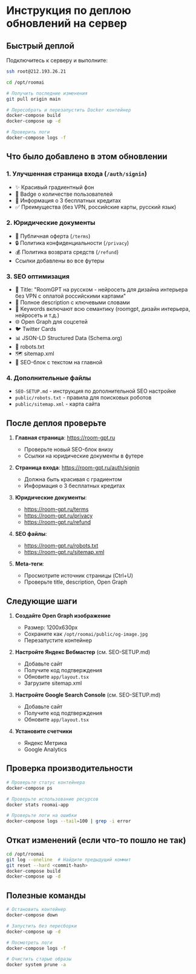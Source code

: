 # Инструкция по деплою обновлений на сервер

## Быстрый деплой

Подключитесь к серверу и выполните:

```bash
ssh root@212.193.26.21

cd /opt/roomai

# Получить последние изменения
git pull origin main

# Пересобрать и перезапустить Docker контейнер
docker-compose build
docker-compose up -d

# Проверить логи
docker-compose logs -f
```

## Что было добавлено в этом обновлении

### 1. Улучшенная страница входа (`/auth/signin`)
- ✨ Красивый градиентный фон
- 🎁 Badge о количестве пользователей
- 💎 Информация о 3 бесплатных кредитах
- ✅ Преимущества (без VPN, российские карты, русский язык)

### 2. Юридические документы
- 📄 Публичная оферта (`/terms`)
- 🔒 Политика конфиденциальности (`/privacy`)
- 💰 Политика возврата средств (`/refund`)
- Ссылки добавлены во все футеры

### 3. SEO оптимизация
- 🎯 Title: "RoomGPT на русском - нейросеть для дизайна интерьера без VPN с оплатой российскими картами"
- 📝 Полное description с ключевыми словами
- 🔑 Keywords включают всю семантику (roomgpt, дизайн интерьера, нейросеть и т.д.)
- 🌐 Open Graph для соцсетей
- 🐦 Twitter Cards
- 📊 JSON-LD Structured Data (Schema.org)
- 🤖 robots.txt
- 🗺️ sitemap.xml
- 📱 SEO-блок с текстом на главной

### 4. Дополнительные файлы
- `SEO-SETUP.md` - инструкция по дополнительной SEO настройке
- `public/robots.txt` - правила для поисковых роботов
- `public/sitemap.xml` - карта сайта

## После деплоя проверьте

1. **Главная страница**: https://room-gpt.ru
   - Проверьте новый SEO-блок внизу
   - Ссылки на юридические документы в футере

2. **Страница входа**: https://room-gpt.ru/auth/signin
   - Должна быть красивая с градиентом
   - Информация о 3 бесплатных кредитах

3. **Юридические документы**:
   - https://room-gpt.ru/terms
   - https://room-gpt.ru/privacy
   - https://room-gpt.ru/refund

4. **SEO файлы**:
   - https://room-gpt.ru/robots.txt
   - https://room-gpt.ru/sitemap.xml

5. **Meta-теги**:
   - Просмотрите источник страницы (Ctrl+U)
   - Проверьте title, description, Open Graph

## Следующие шаги

1. **Создайте Open Graph изображение**
   - Размер: 1200x630px
   - Сохраните как `/opt/roomai/public/og-image.jpg`
   - Перезапустите контейнер

2. **Настройте Яндекс Вебмастер** (см. SEO-SETUP.md)
   - Добавьте сайт
   - Получите код подтверждения
   - Обновите `app/layout.tsx`
   - Загрузите sitemap.xml

3. **Настройте Google Search Console** (см. SEO-SETUP.md)
   - Добавьте сайт
   - Получите код подтверждения
   - Обновите `app/layout.tsx`

4. **Установите счетчики**
   - Яндекс Метрика
   - Google Analytics

## Проверка производительности

```bash
# Проверьте статус контейнера
docker-compose ps

# Проверьте использование ресурсов
docker stats roomai-app

# Проверьте логи на ошибки
docker-compose logs --tail=100 | grep -i error
```

## Откат изменений (если что-то пошло не так)

```bash
cd /opt/roomai
git log --oneline  # Найдите предыдущий коммит
git reset --hard <commit-hash>
docker-compose build
docker-compose up -d
```

## Полезные команды

```bash
# Остановить контейнер
docker-compose down

# Запустить без пересборки
docker-compose up -d

# Посмотреть логи
docker-compose logs -f

# Очистить старые образы
docker system prune -a
```

